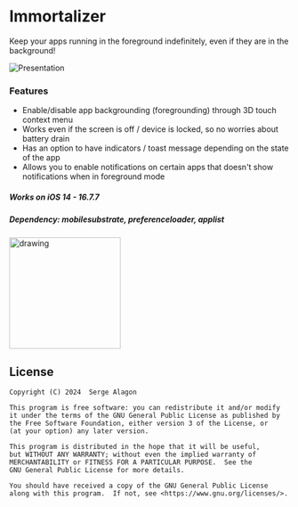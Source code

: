 # Immortalizer 
 
Keep your apps running in the foreground indefinitely, even if they are in the background! 

![Presentation](https://github.com/user-attachments/assets/df20fac5-df56-4707-a70e-8aa1fd8ec513)


### Features
- Enable/disable app backgrounding (foregrounding) through 3D touch context menu
- Works even if the screen is off / device is locked, so no worries about battery drain
- Has an option to have indicators / toast message depending on the state of the app
- Allows you to enable notifications on certain apps that doesn't show notifications when in foreground mode

##### Works on iOS 14 - 16.7.7

##### Dependency: mobilesubstrate, preferenceloader, applist

###

 <img src="https://docs.havoc.app/img/badges/coming_square.png" alt="drawing" style="width:200px;"/>

## License
    Copyright (C) 2024  Serge Alagon

    This program is free software: you can redistribute it and/or modify
    it under the terms of the GNU General Public License as published by
    the Free Software Foundation, either version 3 of the License, or
    (at your option) any later version.

    This program is distributed in the hope that it will be useful,
    but WITHOUT ANY WARRANTY; without even the implied warranty of
    MERCHANTABILITY or FITNESS FOR A PARTICULAR PURPOSE.  See the
    GNU General Public License for more details.

    You should have received a copy of the GNU General Public License
    along with this program.  If not, see <https://www.gnu.org/licenses/>. 
